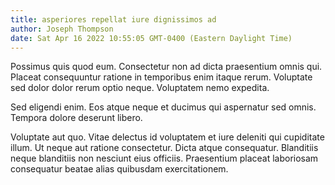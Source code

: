 ```yaml
---
title: asperiores repellat iure dignissimos ad
author: Joseph Thompson
date: Sat Apr 16 2022 10:55:05 GMT-0400 (Eastern Daylight Time)
---
```

Possimus quis quod eum. Consectetur non ad dicta praesentium omnis qui. Placeat consequuntur ratione in temporibus enim itaque rerum. Voluptate sed dolor dolor rerum optio neque. Voluptatem nemo expedita.

 Sed eligendi enim. Eos atque neque et ducimus qui aspernatur sed omnis. Tempora dolore deserunt libero.

 Voluptate aut quo. Vitae delectus id voluptatem et iure deleniti qui cupiditate illum. Ut neque aut ratione consectetur. Dicta atque consequatur. Blanditiis neque blanditiis non nesciunt eius officiis. Praesentium placeat laboriosam consequatur beatae alias quibusdam exercitationem.